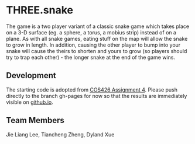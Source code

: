 # THREE.snake

The game is a two player variant of a classic snake game which takes place on a 3-D surface (eg. a sphere, a torus, a mobius strip) instead of on a plane. As with all snake games, eating stuff on the map will allow the snake to grow in length. In addition, causing the other player to bump into your snake will cause the theirs to shorten and yours to grow (so players should try to trap each other) - the longer snake at the end of the game wins.

## Development

The starting code is adopted from [COS426 Assignment 4](http://www.cs.princeton.edu/courses/archive/spring15/cos426/assign4/). Please push directly to the branch gh-pages for now so that the results are immediately visible on [github.io](http://dxue2012.github.io/THREE.snake
).

## Team Members

Jie Liang Lee, Tiancheng Zheng, Dyland Xue
